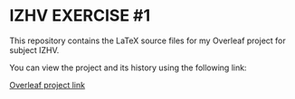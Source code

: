 # IZHV EXERCISE #1

This repository contains the LaTeX source files for my Overleaf project for subject IZHV.

You can view the project and its history using the following link:

[Overleaf project link](https://www.overleaf.com/read/nmptgdwzgyxg#64c15b)
